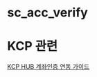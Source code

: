 # sc_acc_verify 

# KCP 관련

[KCP HUB 계좌인증 연동 가이드]([https://link-url-here.org](https://usermanual.wiki/Document/3672776730CW9qk0dgNHNKCPHUBACNTCertONLYManualV201.505510236.pdf))

